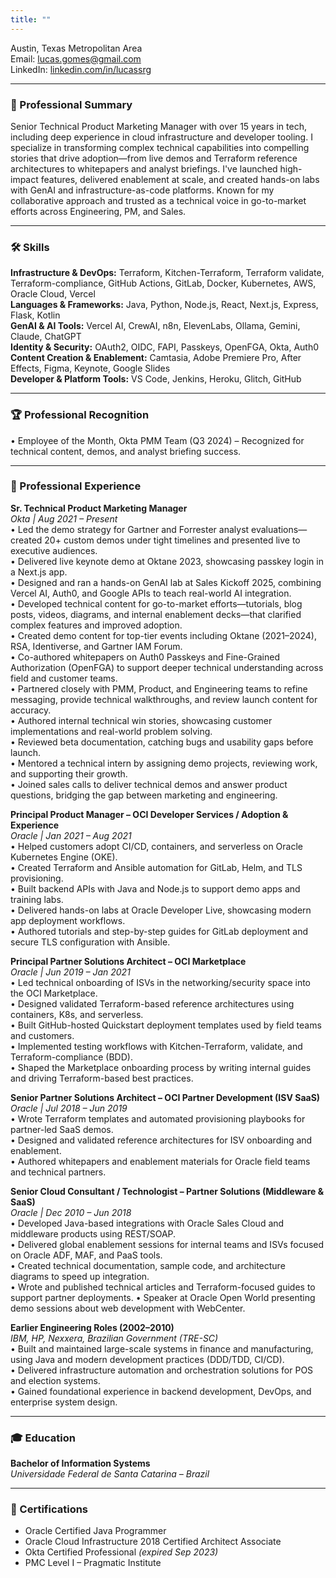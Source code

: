 ```yaml
---
title: ""
---
```


Austin, Texas Metropolitan Area  
Email: lucas.gomes@gmail.com  
LinkedIn: [linkedin.com/in/lucassrg](https://linkedin.com/in/lucassrg)

---

### 🧠 Professional Summary
Senior Technical Product Marketing Manager with over 15 years in tech, including deep experience in cloud infrastructure and developer tooling. I specialize in transforming complex technical capabilities into compelling stories that drive adoption—from live demos and Terraform reference architectures to whitepapers and analyst briefings. I've launched high-impact features, delivered enablement at scale, and created hands-on labs with GenAI and infrastructure-as-code platforms. Known for my collaborative approach and trusted as a technical voice in go-to-market efforts across Engineering, PM, and Sales.

---

### 🛠 Skills
**Infrastructure & DevOps:** Terraform, Kitchen-Terraform, Terraform validate, Terraform-compliance, GitHub Actions, GitLab, Docker, Kubernetes, AWS, Oracle Cloud, Vercel  
**Languages & Frameworks:** Java, Python, Node.js, React, Next.js, Express, Flask, Kotlin  
**GenAI & AI Tools:** Vercel AI, CrewAI, n8n, ElevenLabs, Ollama, Gemini, Claude, ChatGPT  
**Identity & Security:** OAuth2, OIDC, FAPI, Passkeys, OpenFGA, Okta, Auth0  
**Content Creation & Enablement:** Camtasia, Adobe Premiere Pro, After Effects, Figma, Keynote, Google Slides  
**Developer & Platform Tools:** VS Code, Jenkins, Heroku, Glitch, GitHub

---

### 🏆 Professional Recognition
• Employee of the Month, Okta PMM Team (Q3 2024) – Recognized for technical content, demos, and analyst briefing success.

---

### 💼 Professional Experience

**Sr. Technical Product Marketing Manager**  
*Okta | Aug 2021 – Present*  
• Led the demo strategy for Gartner and Forrester analyst evaluations—created 20+ custom demos under tight timelines and presented live to executive audiences.  
• Delivered live keynote demo at Oktane 2023, showcasing passkey login in a Next.js app.  
• Designed and ran a hands-on GenAI lab at Sales Kickoff 2025, combining Vercel AI, Auth0, and Google APIs to teach real-world AI integration.  
• Developed technical content for go-to-market efforts—tutorials, blog posts, videos, diagrams, and internal enablement decks—that clarified complex features and improved adoption.  
• Created demo content for top-tier events including Oktane (2021–2024), RSA, Identiverse, and Gartner IAM Forum.  
• Co-authored whitepapers on Auth0 Passkeys and Fine-Grained Authorization (OpenFGA) to support deeper technical understanding across field and customer teams.  
• Partnered closely with PMM, Product, and Engineering teams to refine messaging, provide technical walkthroughs, and review launch content for accuracy.  
• Authored internal technical win stories, showcasing customer implementations and real-world problem solving.  
• Reviewed beta documentation, catching bugs and usability gaps before launch.  
• Mentored a technical intern by assigning demo projects, reviewing work, and supporting their growth.  
• Joined sales calls to deliver technical demos and answer product questions, bridging the gap between marketing and engineering.

**Principal Product Manager – OCI Developer Services / Adoption & Experience**  
*Oracle | Jan 2021 – Aug 2021*  
• Helped customers adopt CI/CD, containers, and serverless on Oracle Kubernetes Engine (OKE).  
• Created Terraform and Ansible automation for GitLab, Helm, and TLS provisioning.  
• Built backend APIs with Java and Node.js to support demo apps and training labs.  
• Delivered hands-on labs at Oracle Developer Live, showcasing modern app deployment workflows.  
• Authored tutorials and step-by-step guides for GitLab deployment and secure TLS configuration with Ansible.

**Principal Partner Solutions Architect – OCI Marketplace**  
*Oracle | Jun 2019 – Jan 2021*  
• Led technical onboarding of ISVs in the networking/security space into the OCI Marketplace.  
• Designed validated Terraform-based reference architectures using containers, K8s, and serverless.  
• Built GitHub-hosted Quickstart deployment templates used by field teams and customers.  
• Implemented testing workflows with Kitchen-Terraform, validate, and Terraform-compliance (BDD).  
• Shaped the Marketplace onboarding process by writing internal guides and driving Terraform-based best practices.

**Senior Partner Solutions Architect – OCI Partner Development (ISV SaaS)**  
*Oracle | Jul 2018 – Jun 2019*  
• Wrote Terraform templates and automated provisioning playbooks for partner-led SaaS demos.  
• Designed and validated reference architectures for ISV onboarding and enablement.  
• Authored whitepapers and enablement materials for Oracle field teams and technical partners.

**Senior Cloud Consultant / Technologist – Partner Solutions (Middleware & SaaS)**  
*Oracle | Dec 2010 – Jun 2018*  
• Developed Java-based integrations with Oracle Sales Cloud and middleware products using REST/SOAP.  
• Delivered global enablement sessions for internal teams and ISVs focused on Oracle ADF, MAF, and PaaS tools.  
• Created technical documentation, sample code, and architecture diagrams to speed up integration.  
• Wrote and published technical articles and Terraform-focused guides to support partner deployments.
• Speaker at Oracle Open World presenting demo sessions about web development with WebCenter.

**Earlier Engineering Roles (2002–2010)**  
*IBM, HP, Nexxera, Brazilian Government (TRE-SC)*  
• Built and maintained large-scale systems in finance and manufacturing, using Java and modern development practices (DDD/TDD, CI/CD).  
• Delivered infrastructure automation and orchestration solutions for POS and election systems.  
• Gained foundational experience in backend development, DevOps, and enterprise system design.

---

### 🎓 Education  
**Bachelor of Information Systems**  
*Universidade Federal de Santa Catarina – Brazil*

---

### 📜 Certifications  
- Oracle Certified Java Programmer  
- Oracle Cloud Infrastructure 2018 Certified Architect Associate  
- Okta Certified Professional *(expired Sep 2023)*  
- PMC Level I – Pragmatic Institute
